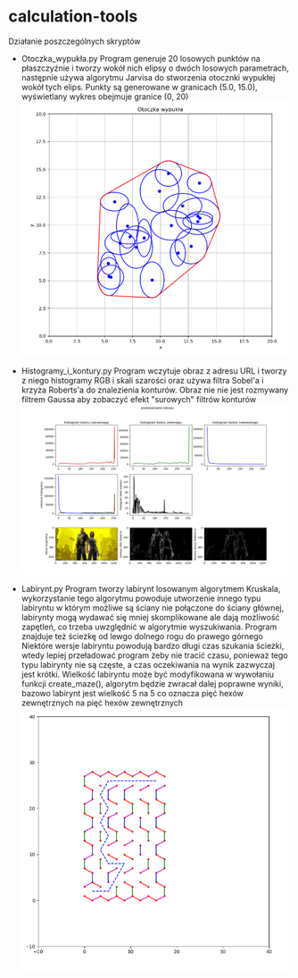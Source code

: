 # calculation-tools

Działanie poszczególnych skryptów
* Otoczka_wypukła.py 
Program generuje 20 losowych punktów na płaszczyźnie i tworzy wokół nich elipsy o dwóch losowych parametrach,
następnie używa algorytmu Jarvisa do stworzenia otocznki wypukłej wokół tych elips.
Punkty są generowane w granicach (5.0, 15.0), wyświetlany wykres obejmuje granice (0, 20)
![Covex_Hull](screens/Coves_Hull.png)

* Histogramy_i_kontury.py
Program wczytuje obraz z adresu URL i tworzy z niego histogramy RGB i skali szarości
oraz używa filtra Sobel'a i krzyża Roberts'a do znalezienia konturów.
Obraz nie nie jest rozmywany filtrem Gaussa aby zobaczyć efekt "surowych" filtrów konturów
![Image_Processing](screens/Image_Processing.png)

* Labirynt.py
Program tworzy labirynt losowanym algorytmem Kruskala,
wykorzystanie tego algorytmu powoduje utworzenie innego typu labiryntu w którym możliwe są ściany nie połączone do
ściany głównej, labirynty mogą wydawać się mniej skomplikowane ale dają możliwość zapętleń, co trzeba uwzględnić
w algorytmie wyszukiwania.
Program znajduje też ścieżkę od lewgo dolnego rogu do prawego górnego
Niektóre wersje labiryntu powodują bardzo długi czas szukania ścieżki,
wtedy lepiej przeładować program żeby nie tracić czasu, ponieważ tego typu labirynty nie są częste,
a czas oczekiwania na wynik zazwyczaj jest krótki.
Wielkość labiryntu może być modyfikowana w wywołaniu funkcji create_maze(),
algorytm będzie zwracał dalej poprawne wyniki, bazowo labirynt jest wielkość 5 na 5 co oznacza pięć hexów zewnętrznych
na pięć hexów zewnętrznych
![Labirynth](screens/Labirynth.png)
